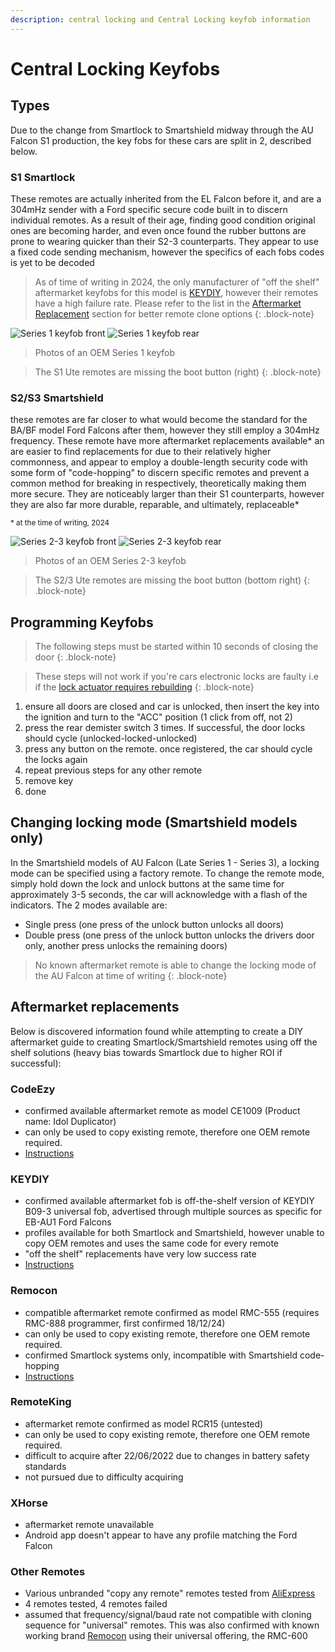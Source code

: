 ```yaml
---
description: central locking and Central Locking keyfob information
---
```


# Central Locking Keyfobs

## Types
Due to the change from Smartlock to Smartshield midway through the AU Falcon S1 production, the key fobs for these cars are split in 2, described below.

### S1 Smartlock
These remotes are actually inherited from the EL Falcon before it, and are a 304mHz sender with a Ford specific secure code built in to discern individual remotes. As a result of their age, finding good condition original ones are becoming harder, and even once found the rubber buttons are prone to wearing quicker than their S2-3 counterparts. They appear to use a fixed code sending mechanism, however the specifics of each fobs codes is yet to be decoded

> As of time of writing in 2024, the only manufacturer of "off the shelf" aftermarket keyfobs for this model is [KEYDIY](../../Credits.md#sources), however their remotes have a high failure rate. Please refer to the list in the [Aftermarket Replacement](#aftermarket-replacements) section for better remote clone options
{: .block-note}

![Series 1 keyfob front](./s1-fob-front.jpg)
![Series 1 keyfob rear](./s1-fob-rear.jpg)

> Photos of an OEM Series 1 keyfob

> The S1 Ute remotes are missing the boot button (right)
{: .block-note}

### S2/S3 Smartshield
these remotes are far closer to what would become the standard for the BA/BF model Ford Falcons after them, however they still employ a 304mHz frequency. These remote have more aftermarket replacements available* an are easier to find replacements for due to their relatively higher commonness, and appear to employ a double-length security code with some form of "code-hopping" to discern specific remotes and prevent a common method for breaking in respectively, theoretically making them more secure. They are noticeably larger than their S1 counterparts, however they are also far more durable, reparable, and ultimately, replaceable*

<sup>* at the time of writing, 2024</sup>

![Series 2-3 keyfob front](./s2-3-fob-front.jpg)
![Series 2-3 keyfob rear](./s2-3-fob-rear.jpg)

> Photos of an OEM Series 2-3 keyfob

> The S2/3 Ute remotes are missing the boot button (bottom right)
{: .block-note}

## Programming Keyfobs

> The following steps must be started within 10 seconds of closing the door
{: .block-note}

> These steps will not work if you're cars electronic locks are faulty i.e if the [lock actuator requires rebuilding](../../Body/DoorLockActuators/DoorLockActuators.md#replacement)
{: .block-note}

1. ensure all doors are closed and car is unlocked, then insert the key into the ignition and turn to the "ACC" position (1 click from off, not 2)
1. press the rear demister switch 3 times. If successful, the door locks should cycle (unlocked-locked-unlocked)
1. press any button on the remote. once registered, the car should cycle the locks again
1. repeat previous steps for any other remote
1. remove key
1. done

## Changing locking mode (Smartshield models only)

In the Smartshield models of AU Falcon (Late Series 1 - Series 3), a locking mode can be specified using a factory remote. To change the remote mode, simply hold down the lock and unlock buttons at the same time for approximately 3-5 seconds, the car will acknowledge with a flash of the indicators. The 2 modes available are:

- Single press (one press of the unlock button unlocks all doors)
- Double press (one press of the unlock button unlocks the drivers door only, another press unlocks the remaining doors)

> No known aftermarket remote is able to change the locking mode of the AU Falcon at time of writing
{: .block-note}

## Aftermarket replacements

Below is discovered information found while attempting to create a DIY aftermarket guide to creating Smartlock/Smartshield remotes using off the shelf solutions (heavy bias towards Smartlock due to higher ROI if successful):

### CodeEzy
- confirmed available aftermarket remote as model CE1009 (Product name: Idol Duplicator)
- can only be used to copy existing remote, therefore one OEM remote required.
- [Instructions](./CodeEzy/CodeEzy.md)

### KEYDIY
- confirmed available aftermarket fob is off-the-shelf version of KEYDIY B09-3 universal fob, advertised through multiple sources as specific for EB-AU1 Ford Falcons
- profiles available for both Smartlock and Smartshield, however unable to copy OEM remotes and uses the same code for every remote
- "off the shelf" replacements have very low success rate
- [Instructions](./KEYDIY/KEYDIY.md)

### Remocon
- compatible aftermarket remote confirmed as model RMC-555 (requires RMC-888 programmer, first confirmed 18/12/24)
- can only be used to copy existing remote, therefore one OEM remote required.
- confirmed Smartlock systems only, incompatible with Smartshield code-hopping
- [Instructions](./Remocon/Remocon.md)

### RemoteKing
- aftermarket remote confirmed as model RCR15 (untested)
- can only be used to copy existing remote, therefore one OEM remote required.
- difficult to acquire after 22/06/2022 due to changes in battery safety standards
- not pursued due to difficulty acquiring

### XHorse
- aftermarket remote unavailable
- Android app doesn't appear to have any profile matching the Ford Falcon

### Other Remotes
- Various unbranded "copy any remote" remotes tested from [AliExpress](../../Credits.md#sources)
- 4 remotes tested, 4 remotes failed
- assumed that frequency/signal/baud rate not compatible with cloning sequence for "universal" remotes. This was also confirmed with known working brand [Remocon](./Remocon/Remocon.md) using their universal offering, the RMC-600